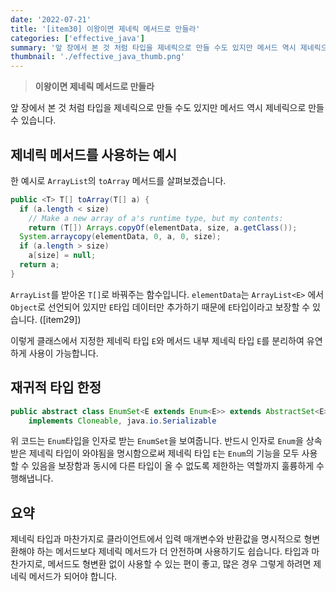 ```yaml
---
date: '2022-07-21'
title: '[item30] 이왕이면 제네릭 메서드로 만들라'
categories: ['effective_java']
summary: '앞 장에서 본 것 처럼 타입을 제네릭으로 만들 수도 있지만 메서드 역시 제네릭으로 만들 수 있습니다.'
thumbnail: './effective_java_thumb.png'
---
```


> **이왕이면 제네릭 메서드로 만들라**

앞 장에서 본 것 처럼 타입을 제네릭으로 만들 수도 있지만 메서드 역시 제네릭으로 만들 수 있습니다.

## 제네릭 메서드를 사용하는 예시

한 예시로 `ArrayList`의 `toArray` 메서드를 살펴보겠습니다.

```java
public <T> T[] toArray(T[] a) {
  if (a.length < size)
    // Make a new array of a's runtime type, but my contents:
    return (T[]) Arrays.copyOf(elementData, size, a.getClass());
  System.arraycopy(elementData, 0, a, 0, size);
  if (a.length > size)
    a[size] = null;
  return a;
}
```
`ArrayList`를 받아온 `T[]`로 바꿔주는 함수입니다. `elementData`는 `ArrayList<E>` 에서 `Object`로 선언되어 있지만 `E`타입 데이터만 추가하기 때문에 `E`타입이라고 보장할 수 있습니다. ([item29])

이렇게 클래스에서 지정한 제네릭 타입 `E`와 메서드 내부 제네릭 타입 `E`를 분리하여 유연하게 사용이 가능합니다.

## 재귀적 타입 한정
```java
public abstract class EnumSet<E extends Enum<E>> extends AbstractSet<E>
    implements Cloneable, java.io.Serializable
```
위 코드는 `Enum`타입을 인자로 받는 `EnumSet`을 보여줍니다. 반드시 인자로 `Enum`을 상속받은 제네릭 타입이 와야됨을 명시함으로써 제네릭 타입 `E`는 `Enum`의 기능을 모두 사용할 수 있음을 보장함과 동시에 다른 타입이 올 수 없도록 제한하는 역할까지 훌륭하게 수행해냅니다.

## 요약
제네릭 타입과 마찬가지로 클라이언트에서 입력 매개변수와 반환값을 명시적으로 형변환해야 하는 메서드보다 제네릭 메서드가 더 안전하며 사용하기도 쉽습니다. 타입과 마찬가지로, 메서드도 형변환 없이 사용할 수 있는 편이 좋고, 많은 경우 그렇게 하려면 제네릭 메서드가 되어야 합니다.